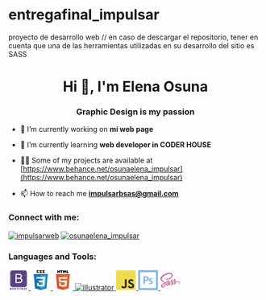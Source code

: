 # entregafinal_impulsar
proyecto de desarrollo web // en caso de descargar el repositorio, tener en cuenta que una de las herramientas utilizadas en su desarrollo del sitio es SASS

<h1 align="center">Hi 👋, I'm Elena Osuna</h1>
<h3 align="center">Graphic Design is my passion</h3>

- 🔭 I’m currently working on **mi web page**

- 🌱 I’m currently learning **web developer in CODER HOUSE**

- 👨‍💻 Some of my projects are available at [https://www.behance.net/osunaelena_impulsar](https://www.behance.net/osunaelena_impulsar)

- 📫 How to reach me **impulsarbsas@gmail.com**

<h3 align="left">Connect with me:</h3>
<p align="left">
<a href="https://instagram.com/impulsarweb" target="blank"><img align="center" src="https://raw.githubusercontent.com/rahuldkjain/github-profile-readme-generator/master/src/images/icons/Social/instagram.svg" alt="impulsarweb" height="30" width="40" /></a>
<a href="https://www.behance.net/osunaelena_impulsar" target="blank"><img align="center" src="https://raw.githubusercontent.com/rahuldkjain/github-profile-readme-generator/master/src/images/icons/Social/behance.svg" alt="osunaelena_impulsar" height="30" width="40" /></a>
</p>

<h3 align="left">Languages and Tools:</h3>
<p align="left"> <a href="https://getbootstrap.com" target="_blank"> <img src="https://raw.githubusercontent.com/devicons/devicon/master/icons/bootstrap/bootstrap-plain-wordmark.svg" alt="bootstrap" width="40" height="40"/> </a> <a href="https://www.w3schools.com/css/" target="_blank"> <img src="https://raw.githubusercontent.com/devicons/devicon/master/icons/css3/css3-original-wordmark.svg" alt="css3" width="40" height="40"/> </a> <a href="https://www.w3.org/html/" target="_blank"> <img src="https://raw.githubusercontent.com/devicons/devicon/master/icons/html5/html5-original-wordmark.svg" alt="html5" width="40" height="40"/> </a> <a href="https://www.adobe.com/in/products/illustrator.html" target="_blank"> <img src="https://www.vectorlogo.zone/logos/adobe_illustrator/adobe_illustrator-icon.svg" alt="illustrator" width="40" height="40"/> </a> <a href="https://developer.mozilla.org/en-US/docs/Web/JavaScript" target="_blank"> <img src="https://raw.githubusercontent.com/devicons/devicon/master/icons/javascript/javascript-original.svg" alt="javascript" width="40" height="40"/> </a> <a href="https://www.photoshop.com/en" target="_blank"> <img src="https://raw.githubusercontent.com/devicons/devicon/master/icons/photoshop/photoshop-line.svg" alt="photoshop" width="40" height="40"/> </a> <a href="https://sass-lang.com" target="_blank"> <img src="https://raw.githubusercontent.com/devicons/devicon/master/icons/sass/sass-original.svg" alt="sass" width="40" height="40"/> </a> </p>
